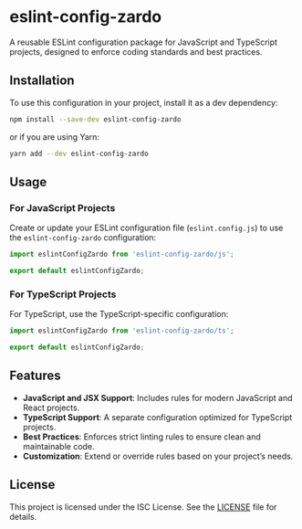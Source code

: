 # eslint-config-zardo

A reusable ESLint configuration package for JavaScript and TypeScript projects, designed to enforce coding standards and best practices.

## Installation

To use this configuration in your project, install it as a dev dependency:

```bash
npm install --save-dev eslint-config-zardo
```

or if you are using Yarn:

```bash
yarn add --dev eslint-config-zardo
```

## Usage

### For JavaScript Projects

Create or update your ESLint configuration file (`eslint.config.js`) to use the `eslint-config-zardo` configuration:

```javascript
import eslintConfigZardo from 'eslint-config-zardo/js';

export default eslintConfigZardo;
```

### For TypeScript Projects

For TypeScript, use the TypeScript-specific configuration:

```javascript
import eslintConfigZardo from 'eslint-config-zardo/ts';

export default eslintConfigZardo;
```

## Features

- **JavaScript and JSX Support**: Includes rules for modern JavaScript and React projects.
- **TypeScript Support**: A separate configuration optimized for TypeScript projects.
- **Best Practices**: Enforces strict linting rules to ensure clean and maintainable code.
- **Customization**: Extend or override rules based on your project’s needs.

## License

This project is licensed under the ISC License. See the [LICENSE](./LICENSE) file for details.


